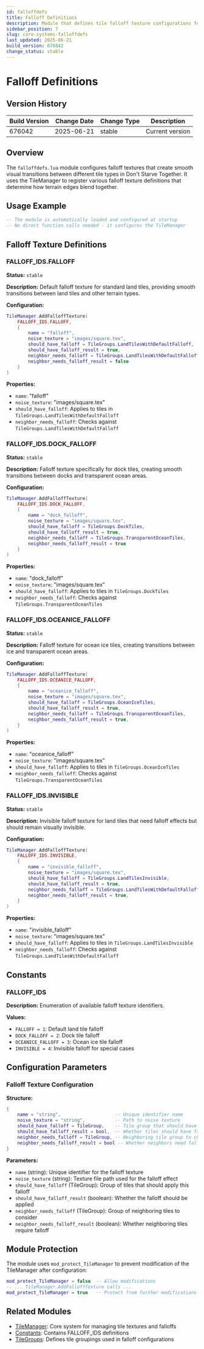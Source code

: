 ```yaml
---
id: falloffdefs
title: Falloff Definitions
description: Module that defines tile falloff texture configurations for visual transitions between different terrain types
sidebar_position: 7
slug: core-systems-falloffdefs
last_updated: 2025-06-21
build_version: 676042
change_status: stable
---
```


# Falloff Definitions

## Version History
| Build Version | Change Date | Change Type | Description |
|---|----|----|----|
| 676042 | 2025-06-21 | stable | Current version |

## Overview

The `falloffdefs.lua` module configures falloff textures that create smooth visual transitions between different tile types in Don't Starve Together. It uses the TileManager to register various falloff texture definitions that determine how terrain edges blend together.

## Usage Example

```lua
-- The module is automatically loaded and configured at startup
-- No direct function calls needed - it configures the TileManager
```

## Falloff Texture Definitions

### FALLOFF_IDS.FALLOFF

**Status:** `stable`

**Description:**
Default falloff texture for standard land tiles, providing smooth transitions between land tiles and other terrain types.

**Configuration:**
```lua
TileManager.AddFalloffTexture(
    FALLOFF_IDS.FALLOFF,
    {
        name = "falloff",
        noise_texture = "images/square.tex",
        should_have_falloff = TileGroups.LandTilesWithDefaultFalloff,
        should_have_falloff_result = true,
        neighbor_needs_falloff = TileGroups.LandTilesWithDefaultFalloff,
        neighbor_needs_falloff_result = false
    }
)
```

**Properties:**
- `name`: "falloff"
- `noise_texture`: "images/square.tex"
- `should_have_falloff`: Applies to tiles in `TileGroups.LandTilesWithDefaultFalloff`
- `neighbor_needs_falloff`: Checks against `TileGroups.LandTilesWithDefaultFalloff`

### FALLOFF_IDS.DOCK_FALLOFF

**Status:** `stable`

**Description:**
Falloff texture specifically for dock tiles, creating smooth transitions between docks and transparent ocean areas.

**Configuration:**
```lua
TileManager.AddFalloffTexture(
    FALLOFF_IDS.DOCK_FALLOFF,
    {
        name = "dock_falloff",
        noise_texture = "images/square.tex",
        should_have_falloff = TileGroups.DockTiles,
        should_have_falloff_result = true,
        neighbor_needs_falloff = TileGroups.TransparentOceanTiles,
        neighbor_needs_falloff_result = true
    }
)
```

**Properties:**
- `name`: "dock_falloff"
- `noise_texture`: "images/square.tex"
- `should_have_falloff`: Applies to tiles in `TileGroups.DockTiles`
- `neighbor_needs_falloff`: Checks against `TileGroups.TransparentOceanTiles`

### FALLOFF_IDS.OCEANICE_FALLOFF

**Status:** `stable`

**Description:**
Falloff texture for ocean ice tiles, creating transitions between ice and transparent ocean areas.

**Configuration:**
```lua
TileManager.AddFalloffTexture(
    FALLOFF_IDS.OCEANICE_FALLOFF,
    {
        name = "oceanice_falloff",
        noise_texture = "images/square.tex",
        should_have_falloff = TileGroups.OceanIceTiles,
        should_have_falloff_result = true,
        neighbor_needs_falloff = TileGroups.TransparentOceanTiles,
        neighbor_needs_falloff_result = true,
    }
)
```

**Properties:**
- `name`: "oceanice_falloff"
- `noise_texture`: "images/square.tex"
- `should_have_falloff`: Applies to tiles in `TileGroups.OceanIceTiles`
- `neighbor_needs_falloff`: Checks against `TileGroups.TransparentOceanTiles`

### FALLOFF_IDS.INVISIBLE

**Status:** `stable`

**Description:**
Invisible falloff texture for land tiles that need falloff effects but should remain visually invisible.

**Configuration:**
```lua
TileManager.AddFalloffTexture(
    FALLOFF_IDS.INVISIBLE,
    {
        name = "invisible_falloff",
        noise_texture = "images/square.tex",
        should_have_falloff = TileGroups.LandTilesInvisible,
        should_have_falloff_result = true,
        neighbor_needs_falloff = TileGroups.LandTilesWithDefaultFalloff,
        neighbor_needs_falloff_result = true,
    }
)
```

**Properties:**
- `name`: "invisible_falloff"
- `noise_texture`: "images/square.tex"
- `should_have_falloff`: Applies to tiles in `TileGroups.LandTilesInvisible`
- `neighbor_needs_falloff`: Checks against `TileGroups.LandTilesWithDefaultFalloff`

## Constants

### FALLOFF_IDS

**Description:** Enumeration of available falloff texture identifiers.

**Values:**
- `FALLOFF = 1`: Default land tile falloff
- `DOCK_FALLOFF = 2`: Dock tile falloff
- `OCEANICE_FALLOFF = 3`: Ocean ice tile falloff
- `INVISIBLE = 4`: Invisible falloff for special cases

## Configuration Parameters

### Falloff Texture Configuration

**Structure:**
```lua
{
    name = "string",                    -- Unique identifier name
    noise_texture = "string",           -- Path to noise texture
    should_have_falloff = TileGroup,    -- Tile group that should have falloff
    should_have_falloff_result = bool,  -- Whether tiles should have falloff
    neighbor_needs_falloff = TileGroup, -- Neighboring tile group to check
    neighbor_needs_falloff_result = bool -- Whether neighbors need falloff
}
```

**Parameters:**
- `name` (string): Unique identifier for the falloff texture
- `noise_texture` (string): Texture file path used for the falloff effect
- `should_have_falloff` (TileGroup): Group of tiles that should apply this falloff
- `should_have_falloff_result` (boolean): Whether the falloff should be applied
- `neighbor_needs_falloff` (TileGroup): Group of neighboring tiles to consider
- `neighbor_needs_falloff_result` (boolean): Whether neighboring tiles require falloff

## Module Protection

The module uses `mod_protect_TileManager` to prevent modification of the TileManager after configuration:

```lua
mod_protect_TileManager = false  -- Allow modifications
-- ... TileManager.AddFalloffTexture calls ...
mod_protect_TileManager = true   -- Protect from further modifications
```

## Related Modules

- [TileManager](./tilemanager.md): Core system for managing tile textures and falloffs
- [Constants](./constants.md): Contains FALLOFF_IDS definitions
- [TileGroups](./tilegroups.md): Defines tile groupings used in falloff configurations
